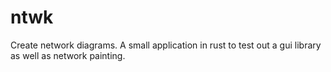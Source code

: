 # ntwk

Create network diagrams. A small application in rust to test out a gui library as well as network painting.